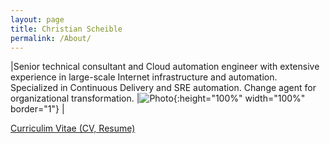 ```yaml
---
layout: page
title: Christian Scheible
permalink: /About/
---
```


|Senior technical consultant and Cloud automation engineer with extensive experience in large-scale Internet infrastructure and automation. Specialized in Continuous Delivery and SRE automation. Change agent for organizational transformation. |![Photo](../assets/images/about/IMG_2235-pp.jpg){:height="100%" width="100%" border="1"} |


[Curriculim Vitae (CV, Resume)](assets/files/Chris_Scheible_SGP-CV_short_2023.pdf)

